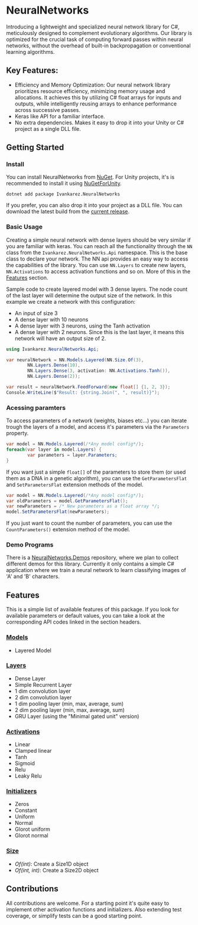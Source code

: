 # NeuralNetworks
Introducing a lightweight and specialized neural network library for C#, meticulously designed to complement evolutionary algorithms. Our library is optimized for the crucial task of computing forward passes within neural networks, without the overhead of built-in backpropagation or conventional learning algorithms.

## Key Features:
- Efficiency and Memory Optimization: Our neural network library prioritizes resource efficiency, minimizing memory usage and allocations. It achieves this by utilizing C# float arrays for inputs and outputs, while intelligently reusing arrays to enhance performance across successive passes.
- Keras like API for a familiar interface.
- No extra dependencies. Makes it easy to drop it into your Unity or C# project as a single DLL file.

## Getting Started
### Install
You can install NeuralNetworks from [NuGet](https://www.nuget.org/packages/Ivankarez.NeuralNetworks/). For Unity projects, it's is recommended to install it using [NuGetForUnity](https://github.com/GlitchEnzo/NuGetForUnity).
```shell
dotnet add package Ivankarez.NeuralNetworks
```
If you prefer, you can also drop it into your project as a DLL file. You can download the latest build from the [current release](https://github.com/ivankarez/NeuralNetworks/releases/latest).
### Basic Usage
Creating a simple neural network with dense layers should be very similar if you are familiar with keras. You can reach all the functionality through the `NN` class from the `Ivankarez.NeuralNetworks.Api` namespace. This is the base class to declare your network. The NN api provides an easy way to access the capabilities of the library. You can use `NN.Layers` to create new layers, `NN.Activations` to access activation functions and so on. More of this in the [Features](#features) section.

Sample code to create layered model with 3 dense layers. The node count of the last layer will determine the output size of the network. In this example we create a network with this configuration:
 - An input of size 3
 - A dense layer with 10 neurons
 - A dense layer with 3 neurons, using the Tanh activation
 - A dense layer with 2 neurons. Since this is the last layer, it means this network will have an output size of 2.
```C#
using Ivankarez.NeuralNetworks.Api;

var neuralNetwork = NN.Models.Layered(NN.Size.Of(3),
        NN.Layers.Dense(10),
        NN.Layers.Dense(3, activation: NN.Activations.Tanh()),
        NN.Layers.Dense(2));

var result = neuralNetwork.FeedForward(new float[] {1, 2, 3});
Console.WriteLine($"Result: {string.Join(", ", result)}");
```

### Acessing paramters
To access parameters of a network (weights, biases etc...) you can iterate trough the layers of a model, and access it's parameters via the `Parameters` property.
```C#
var model = NN.Models.Layered(/*Any model config*/);
foreach(var layer in model.Layers) {
        var parameters = layer.Parameters;
}
```

If you want just a simple `float[]` of the parameters to store them (or used them as a DNA in a genetic algorithm), you can use the `GetParametersFlat` and `SetParametersFlat` extension methods of the model.
```C#
var model = NN.Models.Layered(/*Any model config*/);
var oldParameters = model.GetParametersFlat();
var newParameters = /* New parameters as a float array */;
model.SetParametersFlat(newParameters);
```

If you just want to count the number of parameters, you can use the `CountParameters()` extension method of the model.

### Demo Programs
There is a [NeuralNetworks.Demos](https://github.com/ivankarez/NeuralNetworks.Demos) repository, where we plan to collect different demos for this library. Currently it only contains a simple C# application where we train a neural network to learn classifying images of 'A' and 'B' characters.

## Features
This is a simple list of available features of this package. If you look for available parameters or default values, you can take a look at the corresponding API codes linked in the section headers.

### [Models](https://github.com/ivankarez/NeuralNetworks/blob/main/NeuralNetworks/Api/ModelsApi.cs)
- Layered Model

### [Layers](https://github.com/ivankarez/NeuralNetworks/blob/main/NeuralNetworks/Api/LayersApi.cs)
- Dense Layer
- Simple Recurrent Layer
- 1 dim convolution layer
- 2 dim convolution layer
- 1 dim pooling layer (min, max, average, sum)
- 2 dim pooling layer (min, max, average, sum)
- GRU Layer (using the "Minimal gated unit" version)

### [Activations](https://github.com/ivankarez/NeuralNetworks/blob/main/NeuralNetworks/Api/ActivationsApi.cs)
- Linear
- Clamped linear
- Tanh
- Sigmoid
- Relu
- Leaky Relu

### [Initializers](https://github.com/ivankarez/NeuralNetworks/blob/main/NeuralNetworks/Api/InitializersApi.cs)
- Zeros
- Constant
- Uniform
- Normal
- Glorot uniform
- Glorot normal

### [Size](https://github.com/ivankarez/NeuralNetworks/blob/main/NeuralNetworks/Api/SizeApi.cs)
- *Of(int)*: Create a Size1D object
- *Of(int, int)*: Create a Size2D object

## Contributions
All contributions are welcome. For a starting point it's quite easy to implement other activation functions and initializers. Also extending test coverage, or simplify tests can be a good starting point.
